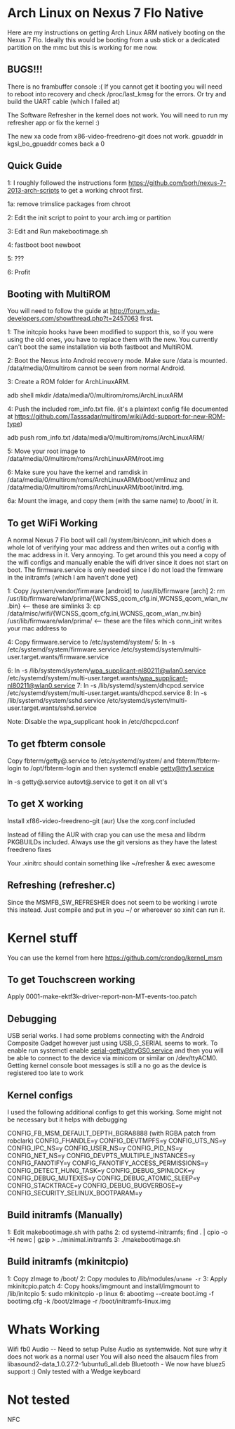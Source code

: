 # Arch Linux on Nexus 7 Flo Native

Here are my instructions on getting Arch Linux ARM natively booting on the
Nexus 7 Flo. Ideally this would be booting from a usb stick or a dedicated
partition on the mmc but this is working for me now.

## BUGS!!!
There is no frambuffer console :( 
If you cannot get it booting you will need to
reboot into recovery and check /proc/last_kmsg for the errors. Or try and build
the UART cable (which I failed at)

The Software Refresher in the kernel does not work. You will need to run my
refresher app or fix the kernel :)

The new xa code from x86-video-freedreno-git does not work. gpuaddr in
kgsl_bo_gpuaddr comes back a 0

## Quick Guide
1: I roughly followed the instructions form
https://github.com/borh/nexus-7-2013-arch-scripts to get a working chroot
first.

1a: remove trimslice packages from chroot

2: Edit the init script to point to your arch.img or partition

3: Edit and Run makebootimage.sh

4: fastboot boot newboot

5: ???

6: Profit

## Booting with MultiROM

You will need to follow the guide at http://forum.xda-developers.com/showthread.php?t=2457063 first.

1: The initcpio hooks have been modified to support this, so if you were using the old ones, you have to replace them with the new. You currently can't boot the same installation via both fastboot and MultiROM. 

2: Boot the Nexus into Android recovery mode. Make sure /data is mounted. /data/media/0/multirom cannot be seen from normal Android.

3: Create a ROM folder for ArchLinuxARM.

  adb shell mkdir /data/media/0/multirom/roms/ArchLinuxARM

4: Push the included rom_info.txt file. (it's a plaintext config file documented at https://github.com/Tasssadar/multirom/wiki/Add-support-for-new-ROM-type)

  adb push rom_info.txt /data/media/0/multirom/roms/ArchLinuxARM/
  
5: Move your root image to /data/media/0/multirom/roms/ArchLinuxARM/root.img

6: Make sure you have the kernel and ramdisk in /data/media/0/multirom/roms/ArchLinuxARM/boot/vmlinuz and /data/media/0/multirom/roms/ArchLinuxARM/boot/initrd.img.

6a: Mount the image, and copy them (with the same name) to /boot/ in it.


## To get WiFi Working

A normal Nexus 7 Flo boot will call /system/bin/conn_init which does a whole
lot of verifying your mac address and then writes out a config with the mac
address in it. Very annoying. To get around this you need a copy of the wifi
configs and manually enable the wifi driver since it does not start on boot.
The firmware.service is only needed since I do not load the firmware in the
initramfs (which I am haven't done yet)

1: Copy /system/vendor/firmware [android] to /usr/lib/firmware [arch]
2: rm /usr/lib/firmware/wlan/prima/{WCNSS_qcom_cfg.ini,WCNSS_qcom_wlan_nv.bin} <-- these are simlinks
3: cp /data/misc/wifi/{WCNSS_qcom_cfg.ini,WCNSS_qcom_wlan_nv.bin} /usr/lib/firmware/wlan/prima/ <-- these are the files which conn_init writes your mac address to

4: Copy firmware.service to /etc/systemd/system/ 
5: ln -s /etc/systemd/system/firmware.service /etc/systemd/system/multi-user.target.wants/firmware.service

6: ln -s /lib/systemd/system/wpa_supplicant-nl80211@wlan0.service /etc/systemd/system/multi-user.target.wants/wpa_supplicant-nl80211@wlan0.service
7: ln -s /lib/systemd/system/dhcpcd.service /etc/systemd/system/multi-user.target.wants/dhcpcd.service
8: ln -s /lib/systemd/system/sshd.service /etc/systemd/system/multi-user.target.wants/sshd.service

Note: Disable the wpa_supplicant hook in /etc/dhcpcd.conf

## To get fbterm console
Copy fbterm/getty@.service to /etc/systemd/system/ and fbterm/fbterm-login to
/opt/fbterm-login and then systemctl enable getty@tty1.service

ln -s getty@.service autovt@.service to get it on all vt's

## To get X working
Install xf86-video-freedreno-git (aur) Use the xorg.conf included

Instead of filling the AUR with crap you can use the mesa and libdrm PKGBUILDs
included. Always use the git versions as they have the latest freedreno fixes

Your .xinitrc should contain something like
~/refresher &
exec awesome

## Refreshing (refresher.c)
Since the MSMFB_SW_REFRESHER does not seem to be working i wrote this instead.
Just compile and put in you ~/ or whereever so xinit can run it.

# Kernel stuff

You can use the kernel from here https://github.com/crondog/kernel_msm

## To get Touchscreen working
Apply 0001-make-ektf3k-driver-report-non-MT-events-too.patch

## Debugging
USB serial works. I had some problems connecting with the Android Composite
Gadget however just using USB_G_SERIAL seems to work. To enable run systemctl
enable serial-getty@ttyGS0.service and then you will be able to connect to the
device via minicom or similar on /dev/ttyACM0. Getting kernel console boot
messages is still a no go as the device is registered too late to work

## Kernel configs
I used the following additional configs to get this working. Some might not be
necessary but it helps with debugging

CONFIG_FB_MSM_DEFAULT_DEPTH_BGRA8888 (with RGBA patch from robclark)
CONFIG_FHANDLE=y
CONFIG_DEVTMPFS=y
CONFIG_UTS_NS=y
CONFIG_IPC_NS=y
CONFIG_USER_NS=y
CONFIG_PID_NS=y
CONFIG_NET_NS=y
CONFIG_DEVPTS_MULTIPLE_INSTANCES=y
CONFIG_FANOTIFY=y
CONFIG_FANOTIFY_ACCESS_PERMISSIONS=y
CONFIG_DETECT_HUNG_TASK=y
CONFIG_DEBUG_SPINLOCK=y
CONFIG_DEBUG_MUTEXES=y
CONFIG_DEBUG_ATOMIC_SLEEP=y
CONFIG_STACKTRACE=y
CONFIG_DEBUG_BUGVERBOSE=y
CONFIG_SECURITY_SELINUX_BOOTPARAM=y

## Build initramfs (Manually)
1: Edit makebootimage.sh with paths
2: cd systemd-initramfs; find . | cpio -o -H newc | gzip > ../minimal.initramfs
3: ./makebootimage.sh


## Build initramfs (mkinitcpio)
1: Copy zImage to /boot/
2: Copy modules to /lib/modules/`uname -r`
3: Apply mkinitcpio.patch
4: Copy hooks/imgmount and install/imgmount to /lib/initcpio
5: sudo mkinitcpio -p linux
6: abootimg --create boot.img -f bootimg.cfg -k /boot/zImage -r /boot/initramfs-linux.img


# Whats Working
Wifi
fb0
Audio -- Need to setup Pulse Audio as systemwide. Not sure why it does not work as a normal user
You will also need the alsaucm files from libasound2-data_1.0.27.2-1ubuntu6_all.deb
Bluetooth - We now have bluez5 support :) Only tested with a Wedge keyboard

# Not tested
NFC
